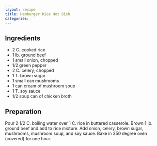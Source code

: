 ```yaml
---
layout: recipe
title: Hamburger Rice Hot Dish
categories:
---
```


## Ingredients

- 2 C. cooked rice
- 1 lb. ground beef
- 1 small onion, chopped
- 1/2 green pepper
- 2 C. celery, chopped
- 1 T. brown sugar
- 1 small can mushrooms
- 1 can cream of mushroom soup
- 1 T. soy sauce
- 1/2 soup can of chicken broth

## Preparation

Pour 2 1/2 C.  boiling water over 1 C.  rice in buttered casserole.  Brown 1 lb. ground beef and add to rice mixture.  Add onion, celery, brown sugar, mushrooms, mushroom soup, and soy sauce.  Bake in 350 degree oven (covered) for one hour.